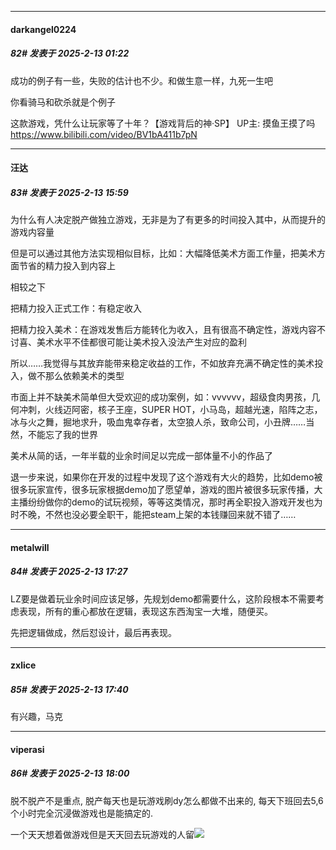 ﻿
*****

####  darkangel0224  
##### 82#       发表于 2025-2-13 01:22

成功的例子有一些，失败的估计也不少。和做生意一样，九死一生吧

你看骑马和砍杀就是个例子

这款游戏，凭什么让玩家等了十年？【游戏背后的神·SP】 UP主: 摸鱼王摸了吗 https://www.bilibili.com/video/BV1bA411b7pN


*****

####  汪达  
##### 83#       发表于 2025-2-13 15:59

为什么有人决定脱产做独立游戏，无非是为了有更多的时间投入其中，从而提升的游戏内容量

但是可以通过其他方法实现相似目标，比如：大幅降低美术方面工作量，把美术方面节省的精力投入到内容上

相较之下

把精力投入正式工作：有稳定收入

把精力投入美术：在游戏发售后方能转化为收入，且有很高不确定性，游戏内容不讨喜、美术水平不佳都很可能让美术投入没法产生对应的盈利

所以……我觉得与其放弃能带来稳定收益的工作，不如放弃充满不确定性的美术投入，做不那么依赖美术的类型

市面上并不缺美术简单但大受欢迎的成功案例，如：vvvvvv，超级食肉男孩，几何冲刺，火线迈阿密，核子王座，SUPER HOT，小马岛，超越光速，陷阵之志，冰与火之舞，掘地求升，吸血鬼幸存者，太空狼人杀，致命公司，小丑牌……当然，不能忘了我的世界

美术从简的话，一年半载的业余时间足以完成一部体量不小的作品了

退一步来说，如果你在开发的过程中发现了这个游戏有大火的趋势，比如demo被很多玩家宣传，很多玩家根据demo加了愿望单，游戏的图片被很多玩家传播，大主播纷纷做你的demo的试玩视频，等等这类情况，那时再全职投入游戏开发也为时不晚，不然也没必要全职干，能把steam上架的本钱赚回来就不错了……


*****

####  metalwill  
##### 84#       发表于 2025-2-13 17:27

LZ要是做着玩业余时间应该足够，先规划demo都需要什么，这阶段根本不需要考虑表现，所有的重心都放在逻辑，表现这东西淘宝一大堆，随便买。

先把逻辑做成，然后怼设计，最后再表现。


*****

####  zxlice  
##### 85#       发表于 2025-2-13 17:40

有兴趣，马克


*****

####  viperasi  
##### 86#       发表于 2025-2-13 18:00

脱不脱产不是重点, 脱产每天也是玩游戏刷dy怎么都做不出来的, 每天下班回去5,6个小时完全沉浸做游戏也是能搞定的.

一个天天想着做游戏但是天天回去玩游戏的人留<img src="https://static.saraba1st.com/image/smiley/face2017/143.png" referrerpolicy="no-referrer">

